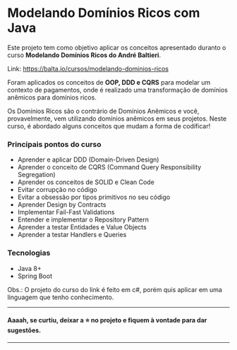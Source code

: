 # Modelando Domínios Ricos com Java

Este projeto tem como objetivo aplicar os conceitos apresentado duranto o curso **Modelando Domínios Ricos do André Baltieri**.

Link: https://balta.io/cursos/modelando-dominios-ricos

Foram aplicados os conceitos de **OOP, DDD e CQRS** para modelar um contexto de pagamentos, onde é realizado uma transformação de domínios anêmicos para domínios ricos.

Os Domínios Ricos são o contrário de Domínios Anêmicos e você, provavelmente, vem utilizando domínios anêmicos em seus projetos. Neste curso, é abordado alguns conceitos que mudam a forma de codificar!

### Principais pontos do curso

- Aprender e aplicar DDD (Domain-Driven Design)
- Aprender o conceito de CQRS (Command Query Responsibility Segregation)
- Aprender os conceitos de SOLID e Clean Code
- Evitar corrupção no código
- Evitar a obsessão por tipos primitivos no seu código
- Aprender Design by Contracts
- Implementar Fail-Fast Validations
- Entender e implementar o Repository Pattern
- Aprender a testar Entidades e Value Objects
- Aprender a testar Handlers e Queries

### Tecnologias
- Java 8+
- Spring Boot

Obs.: O projeto do curso do link é feito em c#, porém quis aplicar em uma linguagem que tenho conhecimento.

---

#### Aaaah, se curtiu, deixar a :star: no projeto e fiquem à vontade para dar sugestões.

---